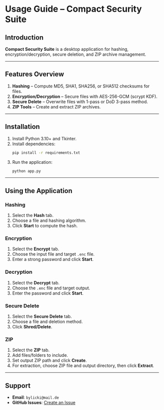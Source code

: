# Usage Guide – Compact Security Suite

## Introduction
**Compact Security Suite** is a desktop application for hashing, encryption/decryption, secure deletion, and ZIP archive management.

---

## Features Overview
1. **Hashing** – Compute MD5, SHA1, SHA256, or SHA512 checksums for files.
2. **Encryption/Decryption** – Secure files with AES-256-GCM (scrypt KDF).
3. **Secure Delete** – Overwrite files with 1-pass or DoD 3-pass method.
4. **ZIP Tools** – Create and extract ZIP archives.

---

## Installation
1. Install Python 3.10+ and Tkinter.
2. Install dependencies:
   ```bash
   pip install -r requirements.txt
   ```
3. Run the application:
   ```bash
   python app.py
   ```

---

## Using the Application

### Hashing
1. Select the **Hash** tab.
2. Choose a file and hashing algorithm.
3. Click **Start** to compute the hash.

### Encryption
1. Select the **Encrypt** tab.
2. Choose the input file and target `.enc` file.
3. Enter a strong password and click **Start**.

### Decryption
1. Select the **Decrypt** tab.
2. Choose the `.enc` file and target output.
3. Enter the password and click **Start**.

### Secure Delete
1. Select the **Secure Delete** tab.
2. Choose a file and deletion method.
3. Click **Shred/Delete**.

### ZIP
1. Select the **ZIP** tab.
2. Add files/folders to include.
3. Set output ZIP path and click **Create**.
4. For extraction, choose ZIP file and output directory, then click **Extract**.

---

## Support
- **Email**: `bylicki@mail.de`
- **GitHub Issues**: [Create an Issue](../../issues)
